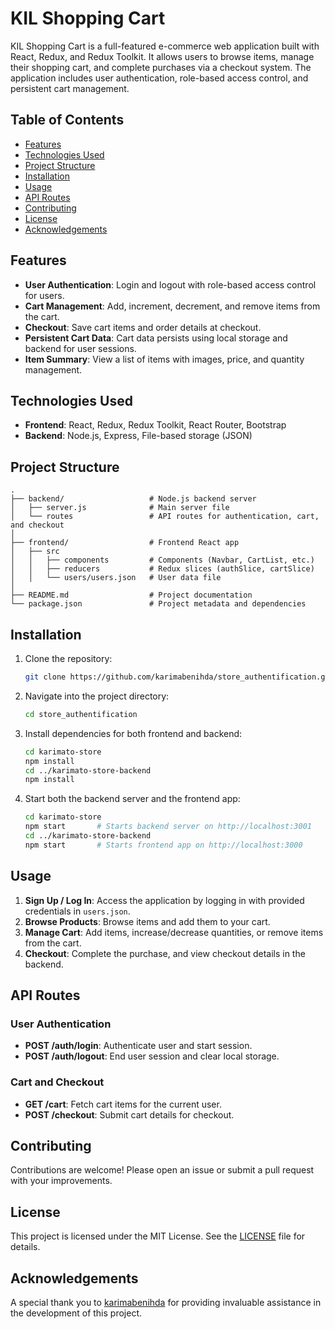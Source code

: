 

# KIL Shopping Cart

KIL Shopping Cart is a full-featured e-commerce web application built with React, Redux, and Redux Toolkit. It allows users to browse items, manage their shopping cart, and complete purchases via a checkout system. The application includes user authentication, role-based access control, and persistent cart management.

## Table of Contents

- [Features](#features)
- [Technologies Used](#technologies-used)
- [Project Structure](#project-structure)
- [Installation](#installation)
- [Usage](#usage)
- [API Routes](#api-routes)
- [Contributing](#contributing)
- [License](#license)
- [Acknowledgements](#acknowledgements)

## Features

- **User Authentication**: Login and logout with role-based access control for users.
- **Cart Management**: Add, increment, decrement, and remove items from the cart.
- **Checkout**: Save cart items and order details at checkout.
- **Persistent Cart Data**: Cart data persists using local storage and backend for user sessions.
- **Item Summary**: View a list of items with images, price, and quantity management.

## Technologies Used

- **Frontend**: React, Redux, Redux Toolkit, React Router, Bootstrap
- **Backend**: Node.js, Express, File-based storage (JSON)

## Project Structure

```
.
├── backend/                   # Node.js backend server
│   ├── server.js              # Main server file
│   └── routes                 # API routes for authentication, cart, and checkout
│
├── frontend/                  # Frontend React app
│   ├── src
│   │   ├── components         # Components (Navbar, CartList, etc.)
│   │   ├── reducers           # Redux slices (authSlice, cartSlice)
│   │   └── users/users.json   # User data file
│
├── README.md                  # Project documentation
└── package.json               # Project metadata and dependencies
```

## Installation

1. Clone the repository:

    ```bash
    git clone https://github.com/karimabenihda/store_authentification.git
    ```

2. Navigate into the project directory:

    ```bash
    cd store_authentification
    ```

3. Install dependencies for both frontend and backend:

    ```bash
    cd karimato-store
    npm install
    cd ../karimato-store-backend
    npm install
    ```

4. Start both the backend server and the frontend app:

    ```bash
    cd karimato-store
    npm start       # Starts backend server on http://localhost:3001
    cd ../karimato-store-backend
    npm start       # Starts frontend app on http://localhost:3000
    ```

## Usage

1. **Sign Up / Log In**: Access the application by logging in with provided credentials in `users.json`.
2. **Browse Products**: Browse items and add them to your cart.
3. **Manage Cart**: Add items, increase/decrease quantities, or remove items from the cart.
4. **Checkout**: Complete the purchase, and view checkout details in the backend.

## API Routes

### **User Authentication**

- **POST /auth/login**: Authenticate user and start session.
- **POST /auth/logout**: End user session and clear local storage.

### **Cart and Checkout**

- **GET /cart**: Fetch cart items for the current user.
- **POST /checkout**: Submit cart details for checkout.

## Contributing

Contributions are welcome! Please open an issue or submit a pull request with your improvements.

## License

This project is licensed under the MIT License. See the [LICENSE](LICENSE) file for details.

## Acknowledgements

A special thank you to [karimabenihda](https://github.com/karimabenihda) for providing invaluable assistance in the development of this project.


